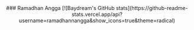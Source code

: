 <div align="center">
### Ramadhan Angga
[![Baydream's GitHub stats](https://github-readme-stats.vercel.app/api?username=ramadhannangga&show_icons=true&theme=radical)
